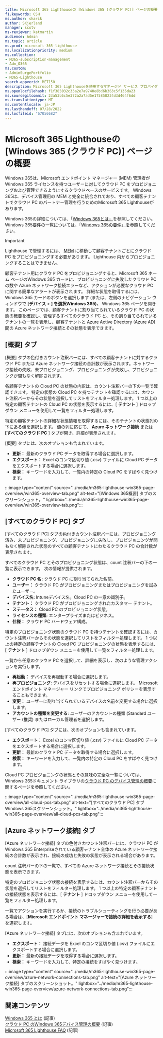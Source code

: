 ```yaml
---
title: Microsoft 365 Lighthouseの [Windows 365 (クラウド PC)] ページの概要
f1.keywords: CSH
ms.author: sharik
author: SKjerland
manager: scotv
ms-reviewer: katmartin
audience: Admin
ms.topic: article
ms.prod: microsoft-365-lighthouse
ms.localizationpriority: medium
ms.collection:
- M365-subscription-management
- Adm_O365
ms.custom:
- AdminSurgePortfolio
- M365-Lighthouse
search.appverid: MET150
description: Microsoft 365 Lighthouseを使用するマネージド サービス プロバイダー (MSP) の場合は、Windows 365 (クラウド PC) ページについて説明します。
ms.openlocfilehash: f1f385032c33a2e7a9740e8bd6b363c5f135da23
ms.sourcegitcommit: 23a53b5c5e372a2a7ad5e175850224d3d464f6dd
ms.translationtype: MT
ms.contentlocale: ja-JP
ms.lasthandoff: 07/28/2022
ms.locfileid: "67056682"
---
```

# <a name="overview-of-the-windows-365-cloud-pcs-page-in-microsoft-365-lighthouse"></a>Microsoft 365 Lighthouseの [Windows 365 (クラウド PC)] ページの概要  
  
Windows 365は、Microsoft エンドポイント マネージャー (MEM) 管理者がWindows 365 ライセンスを持つユーザーに対してクラウド PC をプロビジョニングおよび管理できるようにするクラウドベースのサービスです。 Windows 365は、デバイス管理用の MEM と完全に統合されており、すべての顧客テナントでクラウド PC のパートナー管理を行うためのMicrosoft 365 Lighthouseがあります。

Windows 365の詳細については、「[Windows 365とは」](/windows-365/overview)を参照してください。 Windows 365要件の一覧については、「[Windows 365の要件」を](/windows-365/enterprise/requirements)参照してください。

> [!IMPORTANT]
> Lighthouse で管理するには、 [MEM](https://go.microsoft.com/fwlink/p/?linkid=2150463) に移動して顧客テナントごとにクラウド PC をプロビジョニングする必要があります。 Lighthouse 内からプロビジョニングすることはできません。

顧客テナント用にクラウド PC をプロビジョニングすると、Microsoft 365 ホーム ページのWindows 365 カードに、プロビジョニングに失敗したクラウド PC の数や Azure ネットワーク接続エラーなど、アクションが必要なクラウド PC に関する簡単なアラートが表示されます。 詳細な状態を取得するには、Windows 365 カードのボタンを選択します (または、左側のナビゲーション ウィンドウで [**デバイス** > **] を選択Windows 365)、** Windows 365 ページを開きます。 このページでは、顧客テナントに割り当てられているクラウド PC の状態の概要を確認し、管理するすべてのクラウド PC と、その割り当てられているテナントの一覧を表示し、顧客テナントと Azure Active Directory (Azure AD) 間の Azure ネットワーク接続とその状態を表示できます。

## <a name="overview-tab"></a>[概要] タブ

[概要] タブの色付きカウント注釈バーには、すべての顧客テナントに対するクラウド PC または Azure ネットワーク接続の合計数が表示されます。ネットワーク接続の失敗、未プロビジョニング、プロビジョニングが失敗し、プロビジョニングが間もなく解除されます。

各顧客テナントの Cloud PC の状態の内訳は、カウント注釈バーの下の一覧で確認できます。 特定の状態の Cloud PC を持つテナントを確認するには、カウント注釈バーからその状態を選択してリストをフィルター処理します。 1 つ以上の特定の顧客テナントの Cloud PC の状態を表示するには、[ **テナント** ] ドロップダウン メニューを使用して一覧をフィルター処理します。

特定の顧客テナントの詳細な状態情報を取得するには、そのテナントの状態列の下にある値を選択します。 値の列に応じて、 **Azure ネットワーク接続** または **[すべてのクラウド PC** ] タブが開き、詳細が表示されます。

[概要] タブには、次のオプションも含まれています。

- **更新：** 最新のクラウド PC データを取得する場合に選択します。
- **エクスポート：** Excel のコンマ区切り値 (.csv) ファイルに Cloud PC データをエクスポートする場合に選択します。
- **検索：** キーワードを入力して、一覧内の特定の Cloud PC をすばやく見つけます。

:::image type="content" source="../media/m365-lighthouse-win365-page-overview/win365-overview-tab.png" alt-text="[Windows 365概要] タブのスクリーンショット。" lightbox="../media/m365-lighthouse-win365-page-overview/win365-overview-tab.png":::

## <a name="all-cloud-pcs-tab"></a>[すべてのクラウド PC] タブ

[すべてのクラウド PC] タブの色付きカウント注釈バーには、プロビジョニング済み、未プロビジョニング、プロビジョニングに失敗し、プロビジョニングが間もなく解除された状態のすべての顧客テナントにわたるクラウド PC の合計数が表示されます。

すべてのクラウド PC とそのプロビジョニング状態は、count 注釈バーの下の一覧に表示できます。 次の情報が提供されます。

- **クラウド PC 名:** クラウド PC に割り当てられた名前。
- **ユーザー：** クラウド PC がプロビジョニングまたはプロビジョニングを試みたユーザー。
- **デバイス名:** Intuneデバイス名。Cloud PC の一意の識別子。
- **テナント：** クラウド PC がプロビジョニングされたカスタマー テナント。
- **ステータス：** Cloud PC のプロビジョニング状態。
- **ライセンスの種類:** エンタープライズまたはビジネス。
- **仕様：** クラウド PC ハードウェア構成。

特定のプロビジョニング状態のクラウド PC を持つテナントを確認するには、カウント注釈バーからその状態を選択してリストをフィルター処理します。 1 つ以上の特定の顧客テナントの Cloud PC プロビジョニングの状態を表示するには、[ **テナント** ] ドロップダウン メニューを使用して一覧をフィルター処理します。

一覧から任意のクラウド PC を選択して、詳細を表示し、次のような管理アクションを実行します。
- **再起動：** デバイスを再起動する場合に選択します。 
- **再プロビジョニング:** デバイスをリセットする場合に選択します。 Microsoft エンドポイント マネージャー リンクでプロビジョニング ポリシーを表示することもできます。
- **変更：** ユーザーに割り当てられているデバイスの名前を変更する場合に選択します。
- **アカウントの種類を変更する:** ユーザーのアカウントの種類 (Standard ユーザー (推奨) またはローカル管理者を選択します。

[すべてのクラウド PC] タブには、次のオプションも含まれています。

- **エクスポート：** Excel のコンマ区切り値 (.csv) ファイルに Cloud PC データをエクスポートする場合に選択します。
- **更新：** 最新のクラウド PC データを取得する場合に選択します。
- **検索：** キーワードを入力して、一覧内の特定の Cloud PC をすばやく見つけます。

Cloud PC プロビジョニングの状態とその意味の完全な一覧については、Windows 365ドキュメント ライブラリの[クラウド PC のデバイス管理の概要](/windows-365/enterprise/device-management-overview#column-details)に関するページを参照してください。

:::image type="content" source="../media/m365-lighthouse-win365-page-overview/all-cloud-pcs-tab.png" alt-text="[すべてのクラウド PC] タブWindows 365スクリーンショット。" lightbox="../media/m365-lighthouse-win365-page-overview/all-cloud-pcs-tab.png":::

## <a name="azure-network-connections-tab"></a>[Azure ネットワーク接続] タブ

[Azure ネットワーク接続] タブの色付きカウント注釈バーには、クラウド PC がWindows 365 Enterpriseされている顧客テナント全体の Azure ネットワーク接続の合計数が表示され、接続の成功と失敗の状態が表示される場合があります。

count 注釈バーの下の一覧で、すべての Azure ネットワーク接続とその接続状態を表示できます。

特定のプロビジョニング状態の接続を表示するには、カウント注釈バーからその状態を選択してリストをフィルター処理します。 1 つ以上の特定の顧客テナントの接続状態を表示するには、[ **テナント** ] ドロップダウン メニューを使用して一覧をフィルター処理します。

一覧でアクションを実行するか、接続のトラブルシューティングを行う必要がある場合は、[**Microsoft エンドポイント マネージャーで接続の詳細を表示する**] を選択します。

[Azure ネットワーク接続] タブには、次のオプションも含まれています。

- **エクスポート：** 接続データを Excel のコンマ区切り値 (.csv) ファイルにエクスポートする場合に選択します。
- **更新：** 最新の接続データを取得する場合に選択します。
- **検索：** キーワードを入力して、特定の接続をすばやく見つけます。

:::image type="content" source="../media/m365-lighthouse-win365-page-overview/azure-network-connections-tab.png" alt-text="[Azure ネットワーク接続] タブのスクリーンショット。" lightbox="../media/m365-lighthouse-win365-page-overview/azure-network-connections-tab.png":::

## <a name="related-content"></a>関連コンテンツ

[Windows 365 とは](/windows-365/overview) (記事)\
[クラウド PC のWindows 365デバイス管理の概要](/windows-365/enterprise/device-management-overview) (記事)\
[Microsoft 365 Lighthouse FAQ](m365-lighthouse-faq.yml) (記事)